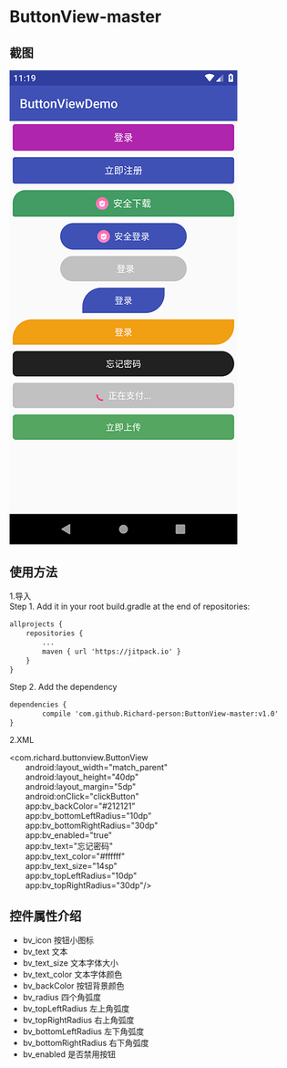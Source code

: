 # ButtonView-master


截图
-------
![](https://github.com/Richard-person/ButtonView-master/blob/master/screenshot/test1.png)

使用方法
-------
1.导入<br>
 Step 1. Add it in your root build.gradle at the end of repositories:

	allprojects {
		repositories {
			...
			maven { url 'https://jitpack.io' }
		}
	}
Step 2. Add the dependency

	dependencies {
	        compile 'com.github.Richard-person:ButtonView-master:v1.0'
	}

2.XML<br>

<com.richard.buttonview.ButtonView<br>
&emsp;&emsp;android:layout_width="match_parent"<br>
&emsp;&emsp;android:layout_height="40dp"<br>
&emsp;&emsp;android:layout_margin="5dp"<br>
&emsp;&emsp;android:onClick="clickButton"<br>
&emsp;&emsp;app:bv_backColor="#212121"<br>
&emsp;&emsp;app:bv_bottomLeftRadius="10dp"<br>
&emsp;&emsp;app:bv_bottomRightRadius="30dp"<br>
&emsp;&emsp;app:bv_enabled="true"<br>
&emsp;&emsp;app:bv_text="忘记密码"<br>
&emsp;&emsp;app:bv_text_color="#ffffff"<br>
&emsp;&emsp;app:bv_text_size="14sp"<br>
&emsp;&emsp;app:bv_topLeftRadius="10dp"<br>
&emsp;&emsp;app:bv_topRightRadius="30dp"/><br>

控件属性介绍
-------

* bv_icon 按钮小图标
* bv_text 文本
* bv_text_size 文本字体大小
* bv_text_color 文本字体颜色
* bv_backColor 按钮背景颜色
* bv_radius 四个角弧度
* bv_topLeftRadius 左上角弧度
* bv_topRightRadius 右上角弧度
* bv_bottomLeftRadius 左下角弧度
* bv_bottomRightRadius 右下角弧度
* bv_enabled 是否禁用按钮